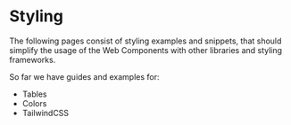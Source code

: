 # Styling

The following pages consist of styling examples and snippets, that should simplify the usage of the
Web Components with other libraries and styling frameworks.

So far we have guides and examples for:

- Tables
- Colors
- TailwindCSS
